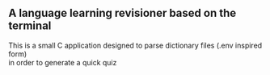## A language learning revisioner based on the terminal

This is a small C application designed to parse dictionary files (.env inspired form) <br />
in order to generate a quick quiz 
